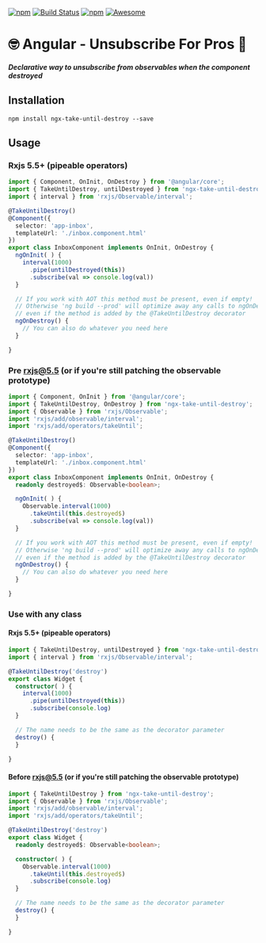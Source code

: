 [![npm](https://img.shields.io/npm/dt/ngx-take-until-destroy.svg)]()
[![Build Status](https://semaphoreci.com/api/v1/netanel7799/ngx-take-until-destroy/branches/master/badge.svg)](https://semaphoreci.com/netanel7799/ngx-take-until-destroy)
[![npm](https://img.shields.io/npm/l/ngx-take-until-destroy.svg)]()
[![Awesome](https://cdn.rawgit.com/sindresorhus/awesome/d7305f38d29fed78fa85652e3a63e154dd8e8829/media/badge.svg)](https://github.com/sindresorhus/awesome)
# 🤓 Angular - Unsubscribe For Pros 💪

##### Declarative way to unsubscribe from observables when the component destroyed

## Installation
`npm install ngx-take-until-destroy --save`

## Usage

### Rxjs 5.5+ (pipeable operators)
```ts
import { Component, OnInit, OnDestroy } from '@angular/core';
import { TakeUntilDestroy, untilDestroyed } from 'ngx-take-until-destroy';
import { interval } from 'rxjs/Observable/interval';

@TakeUntilDestroy()
@Component({
  selector: 'app-inbox',
  templateUrl: './inbox.component.html'
})
export class InboxComponent implements OnInit, OnDestroy {
  ngOnInit( ) {
    interval(1000)
      .pipe(untilDestroyed(this))
      .subscribe(val => console.log(val))
  }

  // If you work with AOT this method must be present, even if empty!
  // Otherwise 'ng build --prod' will optimize away any calls to ngOnDestroy,
  // even if the method is added by the @TakeUntilDestroy decorator
  ngOnDestroy() {
    // You can also do whatever you need here
  }

}
```

### Pre rxjs@5.5 (or if you're still patching the observable prototype)
```ts
import { Component, OnInit } from '@angular/core';
import { TakeUntilDestroy, OnDestroy } from 'ngx-take-until-destroy';
import { Observable } from 'rxjs/Observable';
import 'rxjs/add/observable/interval';
import 'rxjs/add/operators/takeUntil';

@TakeUntilDestroy()
@Component({
  selector: 'app-inbox',
  templateUrl: './inbox.component.html'
})
export class InboxComponent implements OnInit, OnDestroy {
  readonly destroyed$: Observable<boolean>;

  ngOnInit( ) {
    Observable.interval(1000)
      .takeUntil(this.destroyed$)
      .subscribe(val => console.log(val))
  }

  // If you work with AOT this method must be present, even if empty!
  // Otherwise 'ng build --prod' will optimize away any calls to ngOnDestroy,
  // even if the method is added by the @TakeUntilDestroy decorator
  ngOnDestroy() {
    // You can also do whatever you need here
  }

}
```

### Use with any class

#### Rxjs 5.5+ (pipeable operators)
```ts
import { TakeUntilDestroy, untilDestroyed } from 'ngx-take-until-destroy';
import { interval } from 'rxjs/Observable/interval';

@TakeUntilDestroy('destroy')
export class Widget {
  constructor( ) {
    interval(1000)
      .pipe(untilDestroyed(this))
      .subscribe(console.log)
  }

  // The name needs to be the same as the decorator parameter
  destroy() {
  }

}
```

#### Before rxjs@5.5 (or if you're still patching the observable prototype)
```ts
import { TakeUntilDestroy } from 'ngx-take-until-destroy';
import { Observable } from 'rxjs/Observable';
import 'rxjs/add/observable/interval';
import 'rxjs/add/operators/takeUntil';

@TakeUntilDestroy('destroy')
export class Widget {
  readonly destroyed$: Observable<boolean>;

  constructor( ) {
    Observable.interval(1000)
      .takeUntil(this.destroyed$)
      .subscribe(console.log)
  }

  // The name needs to be the same as the decorator parameter
  destroy() {
  }

}
```

